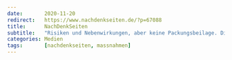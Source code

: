 ```yaml
---
date:       2020-11-20
redirect:   https://www.nachdenkseiten.de/?p=67088
title:      NachDenkSeiten
subtitle:   "Risiken und Nebenwirkungen, aber keine Packungsbeilage. Die Corona-Eindämmung droht mehr Leid zu verursachen, als sie verhindert."
categories: Medien
tags:       [nachdenkseiten, massnahmen]
---
```


